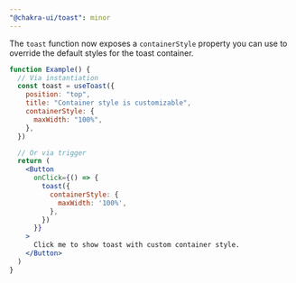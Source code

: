 ```yaml
---
"@chakra-ui/toast": minor
---
```


The `toast` function now exposes a `containerStyle` property you can use to
override the default styles for the toast container.
```jsx live=false
function Example() {
  // Via instantiation
  const toast = useToast({
    position: "top",
    title: "Container style is customizable",
    containerStyle: {
      maxWidth: "100%",
    },
  })

  // Or via trigger
  return (
    <Button
      onClick={() => {
        toast({
          containerStyle: {
            maxWidth: '100%',
          },
        })
      }}
    >
      Click me to show toast with custom container style.
    </Button>
  )
}
